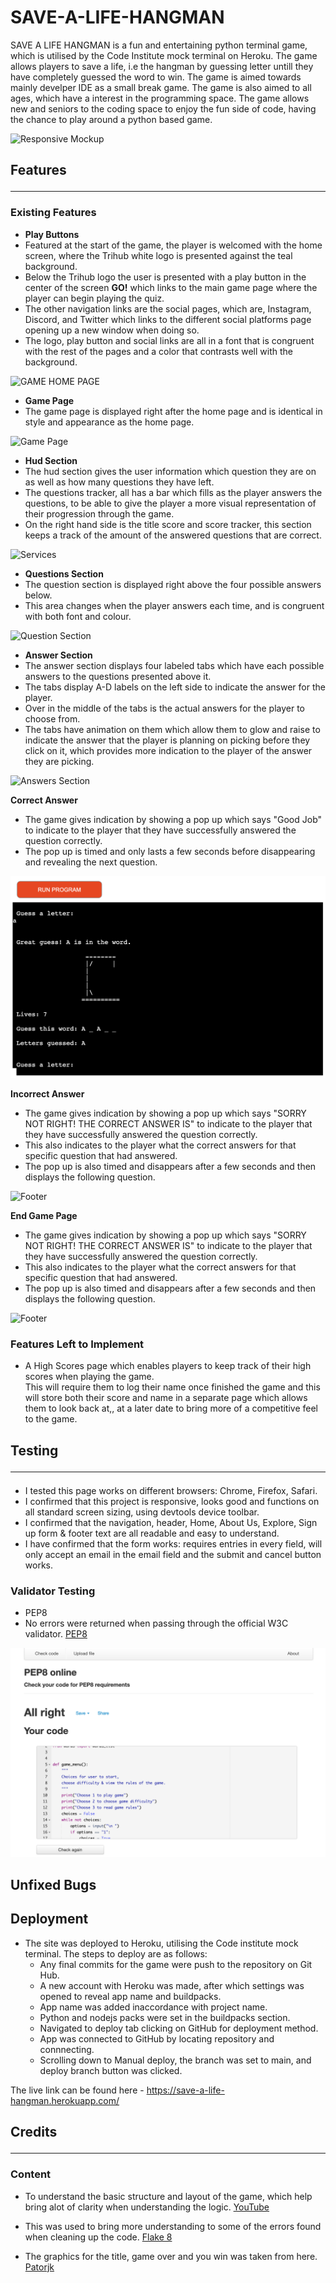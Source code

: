 # __SAVE-A-LIFE-HANGMAN__
 
SAVE A LIFE HANGMAN is a fun and entertaining python terminal game, which is utilised by the Code Institute mock terminal on Heroku. The game allows players to save a life, i.e the hangman by guessing letter untill they have completely guessed the word to win.
The game is aimed towards mainly develper IDE as a small break game. The game is also aimed to all ages, which have a interest in the programming space. 
The game allows new and seniors to the coding space to enjoy the fun side of code, having the chance to play around a python based game.
 
![Responsive Mockup](/assets/images/website-responsive.png)
 
## Features<hr>
 
### Existing Features
 
- __Play Buttons__
 - Featured at the start of the game, the player is welcomed with the home screen, where the Trihub white logo is presented against the teal background.
 - Below the Trihub logo the user is presented with a play button in the center of the screen __GO!__ which links to the main game page where the  player can begin playing the quiz.
 - The other navigation links are the social pages, which are, Instagram, Discord, and Twitter which links to the different social platforms page opening up a new window when doing so.
 - The logo, play button and social links are all in a font that is congruent with the rest of the pages and a color that contrasts well with the background.
 
![GAME HOME PAGE](/assets/images/home-page.png)
 
- __Game Page__
 - The game page is displayed right after the home page and is identical in style and appearance as the home page.
 
![Game Page](/assets/images/game.png)
 
- __Hud Section__
 - The hud section gives the user  information  which question they are on as well as how many questions they have left.
 - The questions tracker, all has a bar which fills as the player answers the questions, to be able to give the player a more visual representation of their progression through the game.
 - On the right hand side is the title score and score tracker, this section keeps a track of the amount of the answered questions that are correct.
 
![Services](/assets/images/hud.png)
 
- __Questions Section__
 - The question section is displayed right above the four possible answers below.
 - This area changes when the player answers each time, and is congruent with both font and colour.
 
 ![Question Section](/assets/images/questions.png)
 
- __Answer Section__
 - The answer section displays four labeled tabs which have each possible answers to the questions presented above it.
 - The tabs display A-D labels on the left side to indicate the answer for the player.
 - Over in the middle of the tabs is the actual answers for the player to choose from.
 - The tabs have animation on them which allow them to glow and raise to indicate the answer that the player is planning on picking before they click on it, which provides more indication to the player of the answer they are picking.
 
 ![Answers Section](/assets/images/answers.png)
 
__Correct Answer__
 - The game gives indication by showing a pop up which says "Good Job" to indicate to the player that they have successfully answered the question correctly.
 - The pop up is timed and only lasts a few seconds before disappearing and revealing the next question.
 
![Footer](/assets/images/correct-answer.png)
 
__Incorrect Answer__
- The game gives indication by showing a pop up which says "SORRY NOT RIGHT! THE CORRECT ANSWER IS" to indicate to the player that they have successfully answered the question correctly.
- This also indicates to the player what the correct answers for that specific question that had answered.
- The pop up is also timed and disappears after a few seconds and then displays the following question.
 
![Footer](/assets/images/incorrect-answer.png)
 
__End Game Page__
- The game gives indication by showing a pop up which says "SORRY NOT RIGHT! THE CORRECT ANSWER IS" to indicate to the player that they have successfully answered the question correctly.
- This also indicates to the player what the correct answers for that specific question that had answered.
- The pop up is also timed and disappears after a few seconds and then displays the following question.
 
![Footer](/assets/images/endGame-page.png)
 
### Features Left to Implement
- A High Scores page which enables players to keep track of their high scores when playing the game. <br>
This  will require them to log their name once finished the game and this will store both their score and name in a separate page which allows them to look back at,, at a later date to bring more of a competitive feel to the game.
 
## Testing<hr>
  - I tested this page works on different browsers: Chrome, Firefox, Safari.
  - I confirmed that this project is responsive, looks good and functions on all standard screen sizing, using devtools device toolbar.
  - I confirmed that the navigation, header, Home, About Us, Explore, Sign up form & footer text are all readable and easy to understand.
  - I have confirmed that the form works: requires entries in every field, will only accept an email in the email field and the submit and cancel button works.
 
### Validator Testing
- PEP8  
 - No errors were returned when passing through the official W3C validator.
[PEP8](http://pep8online.com/)
 
 ![](/assets/images/pep8-validation.png)


## Unfixed Bugs
 
## Deployment
- The site was deployed to Heroku, utilising the Code institute mock terminal.
  The steps to deploy are as follows:
  - Any final commits for the game were push to the repository on Git Hub.
  - A new account with Heroku was made, after which settings was opened to reveal 
    app name and buildpacks.
  - App name was added inaccordance with project name. 
  - Python and nodejs packs were set in the buildpacks section.
  - Navigated to deploy tab clicking on GitHub for deployment method.
  - App was connected to GitHub by locating repository and connnecting.
  - Scrolling down to Manual deploy, the branch was set to main, and deploy branch button was clicked.
 
The live link can be found here - https://save-a-life-hangman.herokuapp.com/
 
## Credits<hr>
 
### Content
- To understand the basic structure and layout of the game, which help bring alot of clarity when understanding the logic. [YouTube](https://www.youtube.com/watch?v=m4nEnsavl6w&ab_channel=Kite)
 
- This was used to bring more understanding to some of the errors found when cleaning up the code. [Flake 8](https://www.flake8rules.com/rules)
 
- The graphics for the title, game over and you win was taken from here. [Patorjk](https://patorjk.com/software/taag/#p=display&v=1&f=Small&t=SAVE%20A%20LIFE%0A%20%20HANGMAN)
 